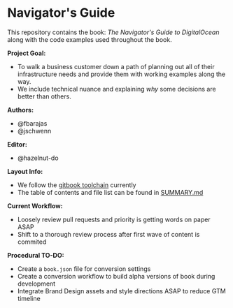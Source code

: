# Navigator's Guide

This repository contains the book: _The Navigator's Guide to DigitalOcean_ along with the code examples used throughout the book.

**Project Goal:**
* To walk a business customer down a path of planning out all of their infrastructure needs and provide them with working examples along the way.
* We include technical nuance and explaining _why_ some decisions are better than others. 

**Authors:**
* @fbarajas
* @jschwenn

**Editor:**
* @hazelnut-do

**Layout Info:**
* We follow the [gitbook toolchain](https://toolchain.gitbook.com/) currently
* The table of contents and file list can be found in [SUMMARY.md](SUMMARY.md)

**Current Workflow:**
* Loosely review pull requests and priority is getting words on paper ASAP
* Shift to a thorough review process after first wave of content is commited 

**Procedural TO-DO:**
* Create a ```book.json``` file for conversion settings
* Create a conversion workflow to build alpha versions of book during development
* Integrate Brand Design assets and style directions ASAP to reduce GTM timeline